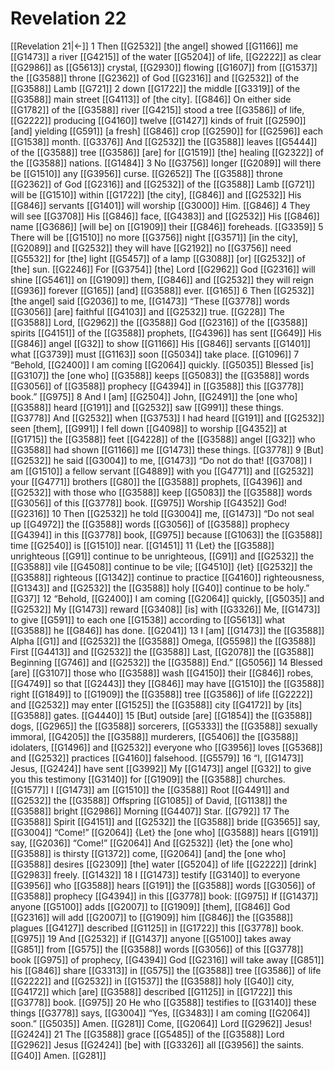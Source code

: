 # Revelation 22
[[Revelation 21|←]]
1 Then [[G2532]] [the angel] showed [[G1166]] me [[G1473]] a river [[G4215]] of the water [[G5204]] of life, [[G2222]] as clear [[G2986]] as [[G5613]] crystal, [[G2930]] flowing [[G1607]] from [[G1537]] the [[G3588]] throne [[G2362]] of God [[G2316]] and [[G2532]] of the [[G3588]] Lamb [[G721]] 
2 down [[G1722]] the middle [[G3319]] of the [[G3588]] main street [[G4113]] of [the city]. [[G846]] On either side [[G1782]] of the [[G3588]] river [[G4215]] stood a tree [[G3586]] of life, [[G2222]] producing [[G4160]] twelve [[G1427]] kinds of fruit [[G2590]] [and] yielding [[G591]] [a fresh] [[G846]] crop [[G2590]] for [[G2596]] each [[G1538]] month. [[G3376]] And [[G2532]] the [[G3588]] leaves [[G5444]] of the [[G3588]] tree [[G3586]] [are] for [[G1519]] [the] healing [[G2322]] of the [[G3588]] nations. [[G1484]] 
3 No [[G3756]] longer [[G2089]] will there be [[G1510]] any [[G3956]] curse. [[G2652]] The [[G3588]] throne [[G2362]] of God [[G2316]] and [[G2532]] of the [[G3588]] Lamb [[G721]] will be [[G1510]] within [[G1722]] [the city], [[G846]] and [[G2532]] His [[G846]] servants [[G1401]] will worship [[G3000]] Him. [[G846]] 
4 They will see [[G3708]] His [[G846]] face, [[G4383]] and [[G2532]] His [[G846]] name [[G3686]] [will be] on [[G1909]] their [[G846]] foreheads. [[G3359]] 
5 There will be [[G1510]] no more [[G3756]] night [[G3571]] [in the city], [[G2089]] and [[G2532]] they will have [[G2192]] no [[G3756]] need [[G5532]] for [the] light [[G5457]] of a lamp [[G3088]] [or] [[G2532]] of [the] sun. [[G2246]] For [[G3754]] [the] Lord [[G2962]] God [[G2316]] will shine [[G5461]] on [[G1909]] them, [[G846]] and [[G2532]] they will reign [[G936]] forever [[G165]] [and] [[G3588]] ever. [[G165]] 
6 Then [[G2532]] [the angel] said [[G2036]] to me, [[G1473]] “These [[G3778]] words [[G3056]] [are] faithful [[G4103]] and [[G2532]] true. [[G228]] The [[G3588]] Lord, [[G2962]] the [[G3588]] God [[G2316]] of the [[G3588]] spirits [[G4151]] of the [[G3588]] prophets, [[G4396]] has sent [[G649]] His [[G846]] angel [[G32]] to show [[G1166]] His [[G846]] servants [[G1401]] what [[G3739]] must [[G1163]] soon [[G5034]] take place. [[G1096]] 
7 “Behold, [[G2400]] I am coming [[G2064]] quickly. [[G5035]] Blessed [is] [[G3107]] the [one who] [[G3588]] keeps [[G5083]] the [[G3588]] words [[G3056]] of [[G3588]] prophecy [[G4394]] in [[G3588]] this [[G3778]] book.” [[G975]] 
8 And I [am] [[G2504]] John, [[G2491]] the [one who] [[G3588]] heard [[G191]] and [[G2532]] saw [[G991]] these things. [[G3778]] And [[G2532]] when [[G3753]] I had heard [[G191]] and [[G2532]] seen [them], [[G991]] I fell down [[G4098]] to worship [[G4352]] at [[G1715]] the [[G3588]] feet [[G4228]] of the [[G3588]] angel [[G32]] who [[G3588]] had shown [[G1166]] me [[G1473]] these things. [[G3778]] 
9 [But] [[G2532]] he said [[G3004]] to me, [[G1473]] “Do not do that! [[G3708]] I am [[G1510]] a fellow servant [[G4889]] with you [[G4771]] and [[G2532]] your [[G4771]] brothers [[G80]] the [[G3588]] prophets, [[G4396]] and [[G2532]] with those who [[G3588]] keep [[G5083]] the [[G3588]] words [[G3056]] of this [[G3778]] book. [[G975]] Worship [[G4352]] God! [[G2316]] 
10 Then [[G2532]] he told [[G3004]] me, [[G1473]] “Do not seal up [[G4972]] the [[G3588]] words [[G3056]] of [[G3588]] prophecy [[G4394]] in this [[G3778]] book, [[G975]] because [[G1063]] the [[G3588]] time [[G2540]] is [[G1510]] near. [[G1451]] 
11 {Let} the [[G3588]] unrighteous [[G91]] continue to be unrighteous, [[G91]] and [[G2532]] the [[G3588]] vile [[G4508]] continue to be vile; [[G4510]] {let} [[G2532]] the [[G3588]] righteous [[G1342]] continue to practice [[G4160]] righteousness, [[G1343]] and [[G2532]] the [[G3588]] holy [[G40]] continue to be holy.” [[G37]] 
12 “Behold, [[G2400]] I am coming [[G2064]] quickly, [[G5035]] and [[G2532]] My [[G1473]] reward [[G3408]] [is] with [[G3326]] Me, [[G1473]] to give [[G591]] to each one [[G1538]] according to [[G5613]] what [[G3588]] he [[G846]] has done. [[G2041]] 
13 I [am] [[G1473]] the [[G3588]] Alpha [[G1]] and [[G2532]] the [[G3588]] Omega, [[G5598]] the [[G3588]] First [[G4413]] and [[G2532]] the [[G3588]] Last, [[G2078]] the [[G3588]] Beginning [[G746]] and [[G2532]] the [[G3588]] End.” [[G5056]] 
14 Blessed [are] [[G3107]] those who [[G3588]] wash [[G4150]] their [[G846]] robes, [[G4749]] so that [[G2443]] they [[G846]] may have [[G1510]] the [[G3588]] right [[G1849]] to [[G1909]] the [[G3588]] tree [[G3586]] of life [[G2222]] and [[G2532]] may enter [[G1525]] the [[G3588]] city [[G4172]] by [its] [[G3588]] gates. [[G4440]] 
15 [But] outside [are] [[G1854]] the [[G3588]] dogs, [[G2965]] the [[G3588]] sorcerers, [[G5333]] the [[G3588]] sexually immoral, [[G4205]] the [[G3588]] murderers, [[G5406]] the [[G3588]] idolaters, [[G1496]] and [[G2532]] everyone who [[G3956]] loves [[G5368]] and [[G2532]] practices [[G4160]] falsehood. [[G5579]] 
16 “I, [[G1473]] Jesus, [[G2424]] have sent [[G3992]] My [[G1473]] angel [[G32]] to give you this testimony [[G3140]] for [[G1909]] the [[G3588]] churches. [[G1577]] I [[G1473]] am [[G1510]] the [[G3588]] Root [[G4491]] and [[G2532]] the [[G3588]] Offspring [[G1085]] of David, [[G1138]] the [[G3588]] bright [[G2986]] Morning [[G4407]] Star. [[G792]] 
17 The [[G3588]] Spirit [[G4151]] and [[G2532]] the [[G3588]] bride [[G3565]] say, [[G3004]] “Come!” [[G2064]] {Let} the [one who] [[G3588]] hears [[G191]] say, [[G2036]] “Come!” [[G2064]] And [[G2532]] {let} the [one who] [[G3588]] is thirsty [[G1372]] come, [[G2064]] [and] the [one who] [[G3588]] desires [[G2309]] [the] water [[G5204]] of life [[G2222]] [drink] [[G2983]] freely. [[G1432]] 
18 I [[G1473]] testify [[G3140]] to everyone [[G3956]] who [[G3588]] hears [[G191]] the [[G3588]] words [[G3056]] of [[G3588]] prophecy [[G4394]] in this [[G3778]] book: [[G975]] If [[G1437]] anyone [[G5100]] adds [[G2007]] to [[G1909]] [them], [[G846]] God [[G2316]] will add [[G2007]] to [[G1909]] him [[G846]] the [[G3588]] plagues [[G4127]] described [[G1125]] in [[G1722]] this [[G3778]] book. [[G975]] 
19 And [[G2532]] if [[G1437]] anyone [[G5100]] takes away [[G851]] from [[G575]] the [[G3588]] words [[G3056]] of this [[G3778]] book [[G975]] of prophecy, [[G4394]] God [[G2316]] will take away [[G851]] his [[G846]] share [[G3313]] in [[G575]] the [[G3588]] tree [[G3586]] of life [[G2222]] and [[G2532]] in [[G1537]] the [[G3588]] holy [[G40]] city, [[G4172]] which [are] [[G3588]] described [[G1125]] in [[G1722]] this [[G3778]] book. [[G975]] 
20 He who [[G3588]] testifies to [[G3140]] these things [[G3778]] says, [[G3004]] “Yes, [[G3483]] I am coming [[G2064]] soon.” [[G5035]] Amen. [[G281]] Come, [[G2064]] Lord [[G2962]] Jesus! [[G2424]] 
21 The [[G3588]] grace [[G5485]] of the [[G3588]] Lord [[G2962]] Jesus [[G2424]] [be] with [[G3326]] all [[G3956]] the saints. [[G40]] Amen. [[G281]] 
